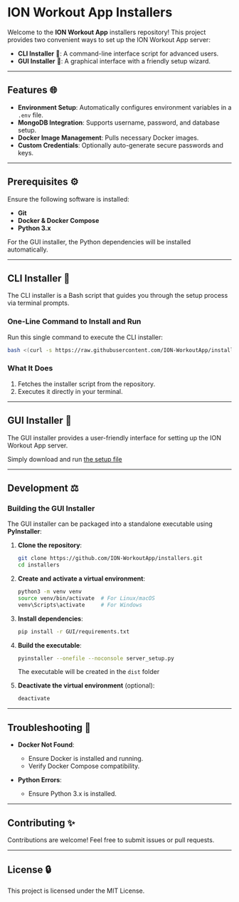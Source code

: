 # ION Workout App Installers

Welcome to the **ION Workout App** installers repository! This project provides two convenient ways to set up the ION Workout App server:

- **CLI Installer** 🔄: A command-line interface script for advanced users.
- **GUI Installer** 🔧: A graphical interface with a friendly setup wizard.

---

## Features 🌐

- **Environment Setup**: Automatically configures environment variables in a `.env` file.
- **MongoDB Integration**: Supports username, password, and database setup.
- **Docker Image Management**: Pulls necessary Docker images.
- **Custom Credentials**: Optionally auto-generate secure passwords and keys.

---

## Prerequisites ⚙️

Ensure the following software is installed:

- **Git**
- **Docker & Docker Compose**
- **Python 3.x**

For the GUI installer, the Python dependencies will be installed automatically.

---

## CLI Installer 🔄

The CLI installer is a Bash script that guides you through the setup process via terminal prompts.

### One-Line Command to Install and Run

Run this single command to execute the CLI installer:

```bash
bash <(curl -s https://raw.githubusercontent.com/ION-WorkoutApp/installers/main/setup.sh)
```

### What It Does
1. Fetches the installer script from the repository.
2. Executes it directly in your terminal.

---

## GUI Installer 🔧

The GUI installer provides a user-friendly interface for setting up the ION Workout App server.

Simply download and run [the setup file](GUI/dist/server_setup)

---

## Development ⚖️

### Building the GUI Installer

The GUI installer can be packaged into a standalone executable using **PyInstaller**:

1. **Clone the repository**:
   ```bash
   git clone https://github.com/ION-WorkoutApp/installers.git
   cd installers
   ```

2. **Create and activate a virtual environment**:
   ```bash
   python3 -m venv venv
   source venv/bin/activate  # For Linux/macOS
   venv\Scripts\activate     # For Windows
   ```

3. **Install dependencies**:
   ```bash
   pip install -r GUI/requirements.txt
   ```

4. **Build the executable**:
   ```bash
   pyinstaller --onefile --noconsole server_setup.py
   ```
   The executable will be created in the `dist` folder

5. **Deactivate the virtual environment** (optional):
   ```bash
   deactivate
   ```

---

## Troubleshooting 🚫

- **Docker Not Found**:
  - Ensure Docker is installed and running.
  - Verify Docker Compose compatibility.

- **Python Errors**:
  - Ensure Python 3.x is installed.

---

## Contributing ✨

Contributions are welcome! Feel free to submit issues or pull requests.

---

## License 🔒

This project is licensed under the MIT License.
